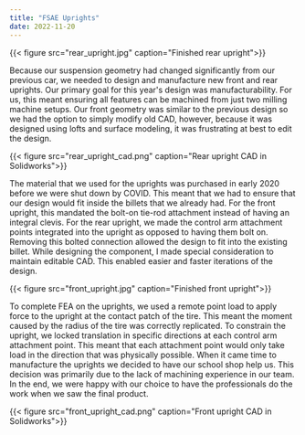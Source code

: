 ```yaml
---
title: "FSAE Uprights"
date: 2022-11-20
---
```


{{< figure src="rear_upright.jpg"  caption="Finished rear upright">}}

Because our suspension geometry had changed significantly from our previous car, we needed to design and manufacture new front and rear uprights. Our primary goal for this year's design was manufacturability. For us, this meant ensuring all features can be machined from just two milling machine setups. Our front geometry was similar to the previous design so we had the option to simply modify old CAD, however, because it was designed using lofts and surface modeling, it was frustrating at best to edit the design.

{{< figure src="rear_upright_cad.png"  caption="Rear upright CAD in Solidworks">}}

The material that we used for the uprights was purchased in early 2020 before we were shut down by COVID. This meant that we had to ensure that our design would fit inside the billets that we already had. For the front upright, this mandated the bolt-on tie-rod attachment instead of having an integral clevis. For the rear upright, we made the control arm attachment points integrated into the upright as opposed to having them bolt on. Removing this bolted connection allowed the design to fit into the existing billet. While designing the component, I made special consideration to maintain editable CAD. This enabled easier and faster iterations of the design.

{{< figure src="front_upright.jpg"  caption="Finished front upright">}}

To complete FEA on the uprights, we used a remote point load to apply force to the upright at the contact patch of the tire. This meant the moment caused by the radius of the tire was correctly replicated. To constrain the upright, we locked translation in specific directions at each control arm attachment point. This meant that each attachment point would only take load in the direction that was physically possible. When it came time to manufacture the uprights we decided to have our school shop help us. This decision was primarily due to the lack of machining experience in our team. In the end, we were happy with our choice to have the professionals do the work when we saw the final product.

{{< figure src="front_upright_cad.png"  caption="Front upright CAD in Solidworks">}}